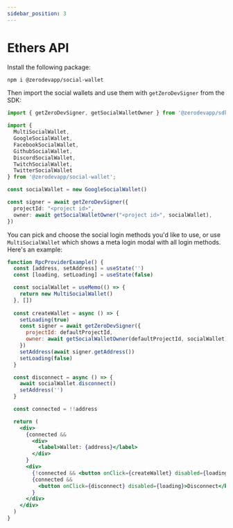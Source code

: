 ```yaml
---
sidebar_position: 3
---
```


# Ethers API

Install the following package:

```bash
npm i @zerodevapp/social-wallet
```

Then import the social wallets and use them with `getZeroDevSigner` from the SDK:

```typescript
import { getZeroDevSigner, getSocialWalletOwner } from '@zerodevapp/sdk'

import { 
  MultiSocialWallet, 
  GoogleSocialWallet, 
  FacebookSocialWallet,
  GithubSocialWallet,
  DiscordSocialWallet,
  TwitchSocialWallet,
  TwitterSocialWallet
} from '@zerodevapp/social-wallet';

const socialWallet = new GoogleSocialWallet()

const signer = await getZeroDevSigner({
  projectId: "<project id>",
  owner: await getSocialWalletOwner("<project id>", socialWallet),
})
```

You can pick and choose the social login methods you'd like to use, or use `MultiSocialWallet` which shows a meta login modal with all login methods.  Here's an example:

```jsx live folded
function RpcProviderExample() {
  const [address, setAddress] = useState('')
  const [loading, setLoading] = useState(false)

  const socialWallet = useMemo(() => {
    return new MultiSocialWallet()
  }, [])
  
  const createWallet = async () => {
    setLoading(true)
    const signer = await getZeroDevSigner({
      projectId: defaultProjectId,
      owner: await getSocialWalletOwner(defaultProjectId, socialWallet)
    })
    setAddress(await signer.getAddress())
    setLoading(false)
  }

  const disconnect = async () => {
    await socialWallet.disconnect()
    setAddress('')
  }

  const connected = !!address

  return (
    <div>
      {connected && 
        <div>
          <label>Wallet: {address}</label>
        </div>
      }
      <div>
        {!connected && <button onClick={createWallet} disabled={loading}>{ loading ? 'loading...' : 'Create Wallet'}</button>}
        {connected && 
          <button onClick={disconnect} disabled={loading}>Disconnect</button>
        }
      </div>
    </div>
  )
}
```
